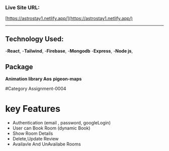 ### Live Site URL:
[https://astrostay1.netlify.app/](https://astrostay1.netlify.app/)

---

## Technology Used:
-**React**,
-**Tailwind**,
-**Firebase**,
-**Mongodb**
-**Express**,
-**Node js**,
 
 ## Package
**Animation library Aos**
**pigeon-maps**

#Category Assignment-0004

# key Features

- Authentication (email , password, googleLogin)
- User can Book Room (dynamic Book)
- Show Room Details 
- Delete,Update Review 
- Availavle And UnAvailabe Rooms